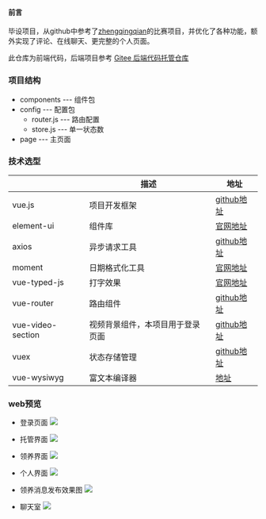 #### 前言
毕设项目，从github中参考了[zhengqingqian](https://github.com/zhengqingqian/pet-web)的比赛项目，并优化了各种功能，额外实现了评论、在线聊天、更完整的个人页面。

此仓库为前端代码，后端项目参考 [Gitee 后端代码托管仓库](https://gitee.com/yang-feng-hank/AnimalAdopt)


### 项目结构

* components --- 组件包
* config    --- 配置包
    * router.js --- 路由配置
    * store.js  --- 单一状态数
* page  --- 主页面


### 技术选型


|       | 描述 | 地址|
| ---   | ---  |   ---    |
| vue.js       | 项目开发框架  |   [github地址](https://github.com/vuejs/vue#readme)   |
| element-ui   | 组件库       |   [官网地址](http://element.eleme.io/)   |
| axios        | 异步请求工具  |   [github地址](https://github.com/axios/axios)    |
| moment        | 日期格式化工具  |   [官网地址](https://momentjs.com/)   |
| vue-typed-js        | 打字效果  |   [官网地址](https://mattboldt.com/demos/typed-js/)    |
| vue-router        | 路由组件  |   [github地址](https://github.com/vuejs/vue-router#readme/)    |
| vue-video-section        | 视频背景组件，本项目用于登录页面  |   [github地址](https://github.com/johndatserakis/vue-video-section)    |
| vuex        | 状态存储管理  |   [github地址](https://github.com/vuejs/vuex#readme)    |
| vue-wysiwyg        | 富文本编译器  |   [地址](https://www.npmjs.com/package/vue-wysiwyg)    |

### web预览
* 登录页面
![](https://pic.hankhorse.online/images/2023/01/23/1581399778894-HcWxmTOhEvNg5LeA.png)


* 托管界面
![](https://pic.hankhorse.online/images/2023/01/23/1581399778894-tNNbhuhiFRkxeTvL.png)

* 领养界面
![](https://pic.hankhorse.online/images/2023/01/23/1581399778894-x6zcew7hJx2Ky9SC.png)

* 个人界面
![](https://pic.hankhorse.online/images/2023/01/23/ebedf881487a09a78ea49a6efbe73be7.jpg)

* 领养消息发布效果图
![](https://pic.hankhorse.online/images/2023/01/23/1581399778889-5tp6TufOekGP6Dzg.png)

* 聊天室
![](https://pic.hankhorse.online/images/2023/01/23/78ea823855b6ffa1f12625e9b99168db.jpg)

